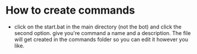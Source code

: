 # How to create commands
- click on the start.bat in the main directory (not the bot) and click the second option. give you're command a name and a description. The file will get created in the commands folder so you can edit it however you like.